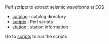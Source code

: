 

Perl scripts to extract seismic waveforms at EOS

- [catalog](catalog/) : catalog directory
- [scripts](scripts/) : Perl scripts
- [station](station/) : station information


Go to [scripts](scripts/) to run the scripts

